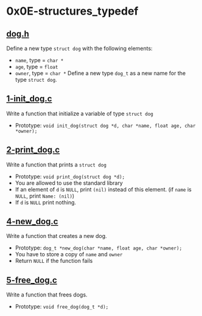 # 0x0E-structures_typedef

## [dog.h](./dog.h)
Define a new type `struct dog` with the following elements:
* `name`, type = `char *`
* `age`, type = `float`
* `owner`, type = `char *`
Define a new type `dog_t` as a new name for the type `struct dog`.

## [1-init_dog.c](./1-init_dog.c)
Write a function that initialize a variable of type `struct dog`
* Prototype: `void init_dog(struct dog *d, char *name, float age, char *owner);`

## [2-print_dog.c](./2-print_dog.c)
Write a function that prints a `struct dog`
* Prototype: `void print_dog(struct dog *d);`
* You are allowed to use the standard library
* If an element of `d` is `NULL`, print `(nil)` instead of this element. (if `name` is `NULL`, print `Name: (nil)`)
* If `d` is `NULL` print nothing.

## [4-new_dog.c](./4-new_dog.c)
Write a function that creates a new dog.
* Prototype: `dog_t *new_dog(char *name, float age, char *owner);`
* You have to store a copy of `name` and `owner`
* Return `NULL` if the function fails

## [5-free_dog.c](./5-free_dog.c)
Write a function that frees dogs.
* Prototype: `void free_dog(dog_t *d);`
